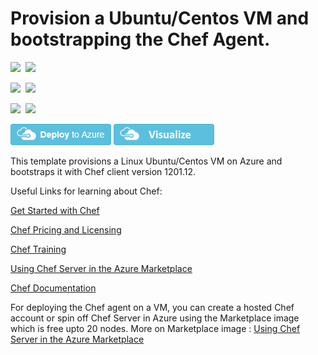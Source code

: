 # Provision a Ubuntu/Centos VM and  bootstrapping the Chef Agent.

<IMG SRC="https://azurequickstartsservice.blob.core.windows.net/badges/chef-json-parameters-linux-vm/PublicLastTestDate.svg" />&nbsp;
<IMG SRC="https://azurequickstartsservice.blob.core.windows.net/badges/chef-json-parameters-linux-vm/PublicDeployment.svg" />&nbsp;

<IMG SRC="https://azurequickstartsservice.blob.core.windows.net/badges/chef-json-parameters-linux-vm/FairfaxLastTestDate.svg" />&nbsp;
<IMG SRC="https://azurequickstartsservice.blob.core.windows.net/badges/chef-json-parameters-linux-vm/FairfaxDeployment.svg" />&nbsp;

<IMG SRC="https://azurequickstartsservice.blob.core.windows.net/badges/chef-json-parameters-linux-vm/BestPracticeResult.svg" />&nbsp;
<IMG SRC="https://azurequickstartsservice.blob.core.windows.net/badges/chef-json-parameters-linux-vm/CredScanResult.svg" />&nbsp;

<a href="https://portal.azure.com/#create/Microsoft.Template/uri/https%3A%2F%2Fraw.githubusercontent.com%2FAzure%2Fazure-quickstart-templates%2Fmaster%2Fchef-json-parameters-linux-vm%2Fazuredeploy.json" target="_blank"><img src="https://raw.githubusercontent.com/Azure/azure-quickstart-templates/master/1-CONTRIBUTION-GUIDE/images/deploytoazure.png"/></a>
<a href="http://armviz.io/#/?load=https%3A%2F%2Fraw.githubusercontent.com%2FAzure%2Fazure-quickstart-templates%2Fmaster%2Fchef-json-parameters-linux-vm%2Fazuredeploy.json" target="_blank">
    <img src="https://raw.githubusercontent.com/Azure/azure-quickstart-templates/master/1-CONTRIBUTION-GUIDE/images/visualizebutton.png"/>
</a>

 This template provisions a Linux Ubuntu/Centos VM on Azure and bootstraps it with Chef client version 1201.12.

Useful Links for learning about Chef:

<a href="http://learn.chef.io/" target="_blank">Get Started with Chef</a>

<a href="https://www.chef.io/chef/#plans-and-pricingx" target="_blank">Chef Pricing and Licensing</a>

<a href="https://www.chef.io/training/" target="_blank">Chef Training</a>

<a href="https://docs.chef.io/azure_portal.html#azure-marketplace" target="_blank">Using Chef Server in the Azure Marketplace</a>

<a href="http://docs.chef.io/" target="_blank">Chef Documentation</a>

 For deploying the Chef agent on a VM, you can create a hosted Chef account or spin off Chef Server in Azure using the Marketplace image which is free upto 20 nodes. More on Marketplace image : <a href="https://docs.chef.io/azure_portal.html#azure-marketplace" target="_blank">Using Chef Server in the Azure Marketplace</a>

